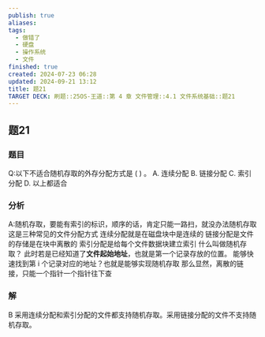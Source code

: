 ```yaml
---
publish: true
aliases: 
tags:
  - 做错了
  - 硬盘
  - 操作系统
  - 文件
finished: true
created: 2024-07-23 06:28
updated: 2024-09-21 13:12
title: 题21
TARGET DECK: 刷题::25OS-王道::第 4 章 文件管理::4.1 文件系统基础::题21
---
```

## 题21
### 题目
Q:以下不适合随机存取的外存分配方式是 ( ) 。
A. 连续分配 
B. 链接分配 
C. 索引分配 
D. 以上都适合
### 分析
A:随机存取，要能有索引的标识，顺序的话，肯定只能一路扫，就没办法随机存取
这是三种常见的文件分配方式
连续分配就是在磁盘块中是连续的
链接分配是文件的存储是在块中离散的
索引分配是给每个文件数据块建立索引
什么叫做随机存取？
此时若是已经知道了**文件起始地址**，也就是第一个记录存放的位置。
能够快速找到第 i 个记录对应的地址？也就是能够实现随机存取
那么显然，离散的链接，只能一个指针一个指针往下查
### 解
B
采用连续分配和索引分配的文件都支持随机存取。采用链接分配的文件不支持随机存取。
<!--ID: 1725343910845-->
